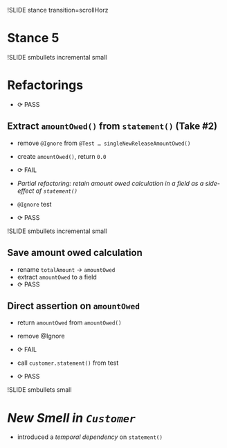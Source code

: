 !SLIDE stance transition=scrollHorz
# Stance 5

!SLIDE smbullets incremental small

Refactorings
============
* <span class="PASS">⟳ PASS</span>

Extract `amountOwed()` from `statement()` (Take #2)
---------------------------------------------------
* remove `@Ignore` from `@Test … singleNewReleaseAmountOwed()`
* create `amountOwed()`, return `0.0`
* <span class="FAIL">⟳ FAIL</span>

* *Partial refactoring: retain amount owed calculation in a field as
  a side-effect of `statement()`*
* `@Ignore` test
* <span class="PASS">⟳ PASS</span>

!SLIDE smbullets incremental small

Save amount owed calculation
----------------------------
* rename `totalAmount` → `amountOwed`
* extract `amountOwed` to a field
* <span class="PASS">⟳ PASS</span>

Direct assertion on `amountOwed`
--------------------------------
* return `amountOwed` from `amountOwed()`
* remove @Ignore
* <span class="FAIL">⟳ FAIL</span>

* call `customer.statement()` from test
* <span class="PASS">⟳ PASS</span>

!SLIDE smbullets small

*New Smell in `Customer`*
=========================
* introduced a *temporal dependency* on `statement()`
